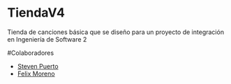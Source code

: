 # TiendaV4
Tienda de canciones básica que se diseño para un proyecto de integración en Ingeniería de Software 2

#Colaboradores
- [Steven Puerto](https://github.com/stevenn2012)
- [Felix Moreno](https://github.com/Felixmorenot17)
